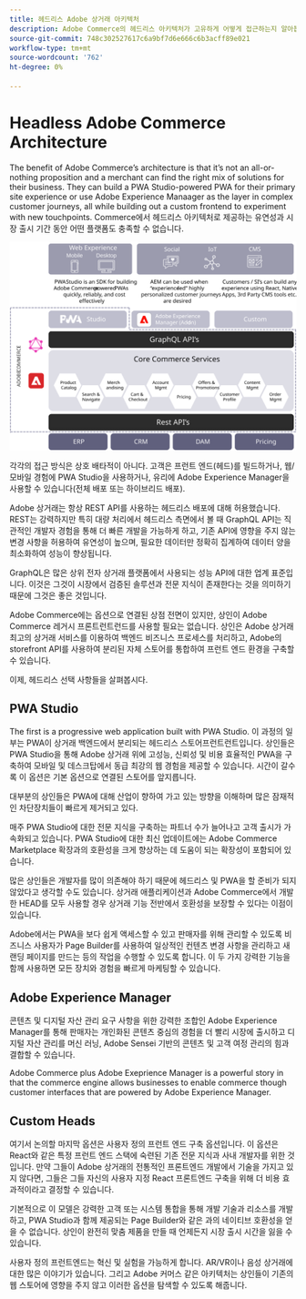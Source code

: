 ```yaml
---
title: 헤드리스 Adobe 상거래 아키텍처
description: Adobe Commerce의 헤드리스 아키텍처가 고유하게 어떻게 접근하는지 알아봅니다.
source-git-commit: 748c302527617c6a9bf7d6e666c6b3acff89e021
workflow-type: tm+mt
source-wordcount: '762'
ht-degree: 0%

---
```



# Headless Adobe Commerce Architecture

The benefit of Adobe Commerce’s architecture is that it’s not an all-or-nothing proposition and a merchant can find the right mix of solutions for their business. They can build a PWA Studio-powered PWA for their primary site experience or use Adobe Experience Manaager as the layer in complex customer journeys, all while building out a custom frontend to experiment with new touchpoints. Commerce에서 헤드리스 아키텍처로 제공하는 유연성과 시장 출시 기간 동안 어떤 플랫폼도 충족할 수 없습니다.

![헤드리스 Adobe Commerce storfront 아키텍처를 보여주는 다이어그램](../../../assets/playbooks/headless-storefront-architecture.svg)

각각의 접근 방식은 상호 배타적이 아니다. 고객은 프런트 엔드(헤드)를 빌드하거나, 웹/모바일 경험에 PWA Studio을 사용하거나, 유리에 Adobe Experience Manager을 사용할 수 있습니다(전체 배포 또는 하이브리드 배포).

Adobe 상거래는 항상 REST API를 사용하는 헤드리스 배포에 대해 허용했습니다. REST는 강력하지만 특히 대량 처리에서 헤드리스 측면에서 볼 때 GraphQL API는 직관적인 개발자 경험을 통해 더 빠른 개발을 가능하게 하고, 기존 API에 영향을 주지 않는 변경 사항을 허용하여 유연성이 높으며, 필요한 데이터만 정확히 집계하여 데이터 양을 최소화하여 성능이 향상됩니다.

GraphQL은 많은 상위 전자 상거래 플랫폼에서 사용되는 성능 API에 대한 업계 표준입니다. 이것은 그것이 시장에서 검증된 솔루션과 전문 지식이 존재한다는 것을 의미하기 때문에 그것은 좋은 것입니다.

Adobe Commerce에는 옵션으로 연결된 상점 전면이 있지만, 상인이 Adobe Commerce 레거시 프론트런트런드를 사용할 필요는 없습니다. 상인은 Adobe 상거래 최고의 상거래 서비스를 이용하여 백엔드 비즈니스 프로세스를 처리하고, Adobe의 storefront API를 사용하여 분리된 자체 스토어를 통합하여 프런트 엔드 환경을 구축할 수 있습니다.

이제, 헤드리스 선택 사항들을 살펴봅시다.

## PWA Studio

The first is a progressive web application built with PWA Studio. 이 과정의 일부는 PWA이 상거래 백엔드에서 분리되는 헤드리스 스토어프런트런트입니다. 상인들은 PWA Studio을 통해 Adobe 상거래 위에 고성능, 신뢰성 및 비용 효율적인 PWA을 구축하여 모바일 및 데스크탑에서 동급 최강의 웹 경험을 제공할 수 있습니다. 시간이 갈수록 이 옵션은 기본 옵션으로 연결된 스토어를 앞지릅니다.

대부분의 상인들은 PWA에 대해 산업이 향하여 가고 있는 방향을 이해하며 많은 잠재적인 차단장치들이 빠르게 제거되고 있다.

매주 PWA Studio에 대한 전문 지식을 구축하는 파트너 수가 늘어나고 고객 출시가 가속화되고 있습니다. PWA Studio에 대한 최신 업데이트에는 Adobe Commerce Marketplace 확장과의 호환성을 크게 향상하는 데 도움이 되는 확장성이 포함되어 있습니다.

많은 상인들은 개발자를 많이 의존해야 하기 때문에 헤드리스 및 PWA을 할 준비가 되지 않았다고 생각할 수도 있습니다. 상거래 애플리케이션과 Adobe Commerce에서 개발한 HEAD를 모두 사용할 경우 상거래 기능 전반에서 호환성을 보장할 수 있다는 이점이 있습니다.

Adobe에서는 PWA을 보다 쉽게 액세스할 수 있고 판매자를 위해 관리할 수 있도록 비즈니스 사용자가 Page Builder를 사용하여 일상적인 컨텐츠 변경 사항을 관리하고 새 랜딩 페이지를 만드는 등의 작업을 수행할 수 있도록 합니다. 이 두 가지 강력한 기능을 함께 사용하면 모든 장치와 경험을 빠르게 마케팅할 수 있습니다.

## Adobe Experience Manager

콘텐츠 및 디지털 자산 관리 요구 사항을 위한 강력한 조합인 Adobe Experience Manager를 통해 판매자는 개인화된 콘텐츠 중심의 경험을 더 빨리 시장에 출시하고 디지털 자산 관리를 머신 러닝, Adobe Sensei 기반의 콘텐츠 및 고객 여정 관리의 힘과 결합할 수 있습니다.

Adobe Commerce plus Adobe Exeprience Manager is a powerful story in that the commerce engine allows businesses to enable commerce though customer interfaces that are powered by Adobe Experience Manager.

## Custom Heads

여기서 논의할 마지막 옵션은 사용자 정의 프런트 엔드 구축 옵션입니다. 이 옵션은 React와 같은 특정 프런트 엔드 스택에 숙련된 기존 전문 지식과 사내 개발자를 위한 것입니다. 만약 그들이 Adobe 상거래의 전통적인 프론트엔드 개발에서 기술을 가지고 있지 않다면, 그들은 그들 자신의 사용자 지정 React 프론트엔드 구축을 위해 더 비용 효과적이라고 결정할 수 있습니다.

기본적으로 이 모델은 강력한 고객 또는 시스템 통합을 통해 개발 기술과 리소스를 개발하고, PWA Studio과 함께 제공되는 Page Builder와 같은 과의 네이티브 호환성을 얻을 수 없습니다. 상인이 완전히 맞춤 제품을 만들 때 언제든지 시장 출시 시간을 잃을 수 있습니다.

사용자 정의 프런트엔드는 혁신 및 실험을 가능하게 합니다. AR/VR이나 음성 상거래에 대한 많은 이야기가 있습니다. 그리고 Adobe 커머스 같은 아키텍처는 상인들이 기존의 웹 스토어에 영향을 주지 않고 이러한 옵션을 탐색할 수 있도록 해줍니다.
